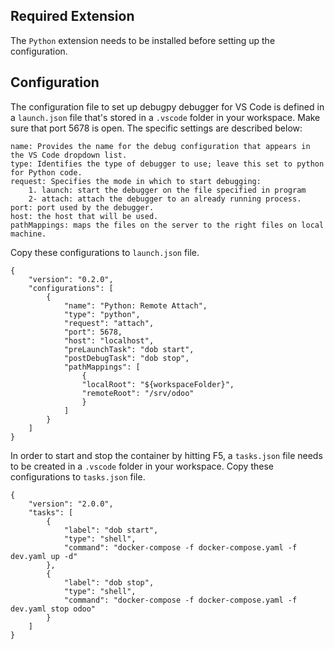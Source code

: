 ## Required Extension
The `Python` extension needs to be installed before setting up the configuration.


## Configuration

The configuration file to set up debugpy debugger for VS Code is defined in
a `launch.json` file that's stored in a `.vscode` folder in your workspace.
Make sure that port 5678 is open.
The specific settings are described below:

```
name: Provides the name for the debug configuration that appears in the VS Code dropdown list.
type: Identifies the type of debugger to use; leave this set to python for Python code.
request: Specifies the mode in which to start debugging:
    1. launch: start the debugger on the file specified in program
    2- attach: attach the debugger to an already running process.
port: port used by the debugger.
host: the host that will be used.
pathMappings: maps the files on the server to the right files on local machine.
```

Copy these configurations to `launch.json` file.

```
{
    "version": "0.2.0",
    "configurations": [
        {
            "name": "Python: Remote Attach",
            "type": "python",
            "request": "attach",
            "port": 5678,
            "host": "localhost",
            "preLaunchTask": "dob start",
            "postDebugTask": "dob stop",
            "pathMappings": [
                {
                "localRoot": "${workspaceFolder}",
                "remoteRoot": "/srv/odoo"
                }
            ]
        }
    ]
}
```

In order to start and stop the container by hitting F5, a `tasks.json` file
needs to be created in a `.vscode` folder in your workspace.
Copy these configurations to `tasks.json` file.

```
{
    "version": "2.0.0",
    "tasks": [
        {
            "label": "dob start",
            "type": "shell",
            "command": "docker-compose -f docker-compose.yaml -f dev.yaml up -d"
        },
        {
            "label": "dob stop",
            "type": "shell",
            "command": "docker-compose -f docker-compose.yaml -f dev.yaml stop odoo"
        }
    ]
}
```
